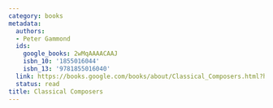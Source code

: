 ```yaml
---
category: books
metadata:
  authors:
  - Peter Gammond
  ids:
    google_books: 2wMqAAAACAAJ
    isbn_10: '1855016044'
    isbn_13: '9781855016040'
  link: https://books.google.com/books/about/Classical_Composers.html?hl=&id=2wMqAAAACAAJ
  status: read
title: Classical Composers
---
```

